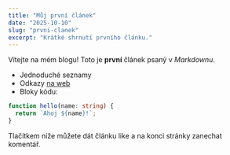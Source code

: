 ```yaml
---
title: "Můj první článek"
date: "2025-10-10"
slug: "prvni-clanek"
excerpt: "Krátké shrnutí prvního článku."
---
```


Vítejte na mém blogu! Toto je **první** článek psaný v _Markdownu_.

- Jednoduché seznamy
- Odkazy [na web](https://example.com)
- Bloky kódu:

```ts
function hello(name: string) {
  return `Ahoj ${name}!`;
}
```

Tlačítkem níže můžete dát článku like a na konci stránky zanechat komentář.
